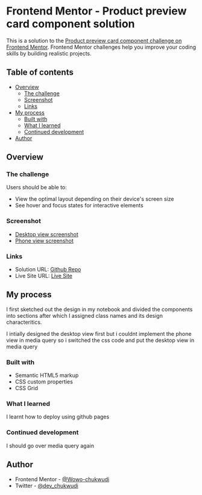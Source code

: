 # Frontend Mentor - Product preview card component solution

This is a solution to the [Product preview card component challenge on Frontend Mentor](https://www.frontendmentor.io/challenges/product-preview-card-component-GO7UmttRfa). Frontend Mentor challenges help you improve your coding skills by building realistic projects. 

## Table of contents

- [Overview](#overview)
  - [The challenge](#the-challenge)
  - [Screenshot](#screenshot)
  - [Links](#links)
- [My process](#my-process)
  - [Built with](#built-with)
  - [What I learned](#what-i-learned)
  - [Continued development](#continued-development)
- [Author](#author)

## Overview

### The challenge

Users should be able to:

- View the optimal layout depending on their device's screen size
- See hover and focus states for interactive elements

### Screenshot

- [Desktop view screenshot](images\screenshot.PNG)
- [Phone view screenshot](images\phone-screenshot.jpeg)



### Links

- Solution URL: [Github Repo](https://github.com/Wowo-chukwudi/product-preview)
- Live Site URL: [Live Site](https://wowo-chukwudi.github.io/product-preview/)

## My process

I first sketched out the design in my notebook and divided the components into sections after which I assigned class names and its design characteritics.

I intially designed the desktop view first but i couldnt implement the phone view in media query so i switched the css code and put the desktop view in media query

### Built with

- Semantic HTML5 markup
- CSS custom properties
- CSS Grid

### What I learned

I learnt how to deploy using github pages

### Continued development

I should go over media query again


## Author

- Frontend Mentor - [@Wowo-chukwudi](https://www.frontendmentor.io/profile/Wowo-chukwudi)
- Twitter - [@dev_chukwudi](https://www.twitter.com/dev_chukwudi)

